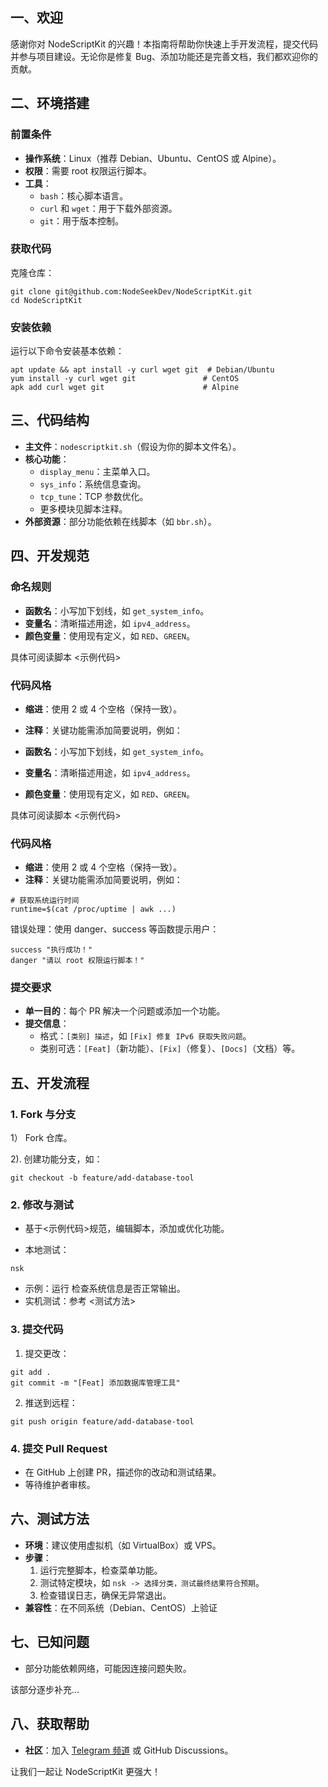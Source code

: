 ## **一、欢迎**

感谢你对 NodeScriptKit 的兴趣！本指南将帮助你快速上手开发流程，提交代码并参与项目建设。无论你是修复 Bug、添加功能还是完善文档，我们都欢迎你的贡献。


## **二、环境搭建**


### **前置条件**



* **操作系统**：Linux（推荐 Debian、Ubuntu、CentOS 或 Alpine）。
* **权限**：需要 root 权限运行脚本。
* **工具**：
    * `bash`：核心脚本语言。
    * `curl` 和 `wget`：用于下载外部资源。
    * `git`：用于版本控制。


### **获取代码**

克隆仓库：

```
git clone git@github.com:NodeSeekDev/NodeScriptKit.git
cd NodeScriptKit
```



### **安装依赖**

运行以下命令安装基本依赖：

```
apt update && apt install -y curl wget git  # Debian/Ubuntu
yum install -y curl wget git               # CentOS
apk add curl wget git                      # Alpine
```

## **三、代码结构**


* **主文件**：`nodescriptkit.sh`（假设为你的脚本文件名）。
* **核心功能**：
    * `display_menu`：主菜单入口。
    * `sys_info`：系统信息查询。
    * `tcp_tune`：TCP 参数优化。
    * 更多模块见脚本注释。
* **外部资源**：部分功能依赖在线脚本（如 `bbr.sh`）。


## **四、开发规范**


### **命名规则**



* **函数名**：小写加下划线，如 `get_system_info`。
* **变量名**：清晰描述用途，如 `ipv4_address`。
* **颜色变量**：使用现有定义，如 `RED`、`GREEN`。

具体可阅读脚本 &lt;示例代码>


### **代码风格**

* **缩进**：使用 2 或 4 个空格（保持一致）。
* **注释**：关键功能需添加简要说明，例如：


* **函数名**：小写加下划线，如 `get_system_info`。
* **变量名**：清晰描述用途，如 `ipv4_address`。
* **颜色变量**：使用现有定义，如 `RED`、`GREEN`。

具体可阅读脚本 &lt;示例代码>


### **代码风格**
* **缩进**：使用 2 或 4 个空格（保持一致）。
* **注释**：关键功能需添加简要说明，例如：

```
# 获取系统运行时间
runtime=$(cat /proc/uptime | awk ...)
```
错误处理：使用 danger、success 等函数提示用户：

```
success "执行成功！"
danger "请以 root 权限运行脚本！"
```

### **提交要求**

* **单一目的**：每个 PR 解决一个问题或添加一个功能。
* **提交信息**：
    * 格式：`[类别] 描述`，如 `[Fix] 修复 IPv6 获取失败问题`。
    * 类别可选：`[Feat]`（新功能）、`[Fix]`（修复）、`[Docs]`（文档）等。

## **五、开发流程**

### **1. Fork 与分支**

1） Fork 仓库。

2). 创建功能分支，如：

```
git checkout -b feature/add-database-tool
```

### **2. 修改与测试**

- 基于&lt;示例代码>规范，编辑脚本，添加或优化功能。

- 本地测试：

```
nsk
```

- 示例：运行 检查系统信息是否正常输出。
- 实机测试：参考 &lt;测试方法>

### **3. 提交代码**

1. 提交更改：

```
git add .
git commit -m "[Feat] 添加数据库管理工具"
```

2. 推送到远程：

```
git push origin feature/add-database-tool
```

### **4. 提交 Pull Request**

- 在 GitHub 上创建 PR，描述你的改动和测试结果。
- 等待维护者审核。


## **六、测试方法**

* **环境**：建议使用虚拟机（如 VirtualBox）或 VPS。
* **步骤**：
    1. 运行完整脚本，检查菜单功能。
    2. 测试特定模块，如 `nsk -> 选择分类，测试最终结果符合预期`。
    3. 检查错误日志，确保无异常退出。
* **兼容性**：在不同系统（Debian、CentOS）上验证


## **七、已知问题**
* 部分功能依赖网络，可能因连接问题失败。

该部分逐步补充...


## **八、获取帮助**

* **社区**：加入 [Telegram 频道](https://t.me/NodeSelect) 或 GitHub Discussions。

让我们一起让 NodeScriptKit 更强大！
